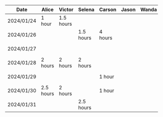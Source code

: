 | Date | Alice | Victor | Selena | Carson | Jason | Wanda | Task |
|------------|--------|--------|--------|--------|--------|--------|------|
| 2024/01/24 | 1 hour | 1.5 hours | | | | | Project Proposal |
| 2024/01/26 | | | 1.5 hours | 4 hours | | | Project Proposal |
| 2024/01/27 | | | |  | | | Project Proposal |
| 2024/01/28 | 2 hours | 2 hours | 2 hours | | | | Project Proposal |
| 2024/01/29 | | | | 1 hour | | | Project Proposal |
| 2024/01/30 | 2.5 hours | 2 hours | | 1 hour | | | Project Proposal |
| 2024/01/31 | | | 2.5 hours | | | | Project Proposal |
